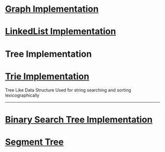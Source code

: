 <h1><a href="https://github.com/tanaykulkarni27/Python-Coding/blob/master/Graph.py">Graph Implementation</a></h1>
<h1><a href="https://github.com/tanaykulkarni27/Python-Coding/blob/master/LinkedList.py">LinkedList Implementation</a></h1>
<h1><a>Tree Implementation</a></h1>
<h1> <a href="https://github.com/tanaykulkarni27/Competitive-programming/blob/master/trie.cpp"> Trie Implementation</a></h1>
<p>
Tree Like Data Structure Used for string searching and sorting lexicographically
</p>
<hr>
<h1> <a href="https://github.com/tanaykulkarni27/Competitive-programming/blob/master/bst.cpp"> Binary Search Tree Implementation</a></h1>

<h1><a href="">Segment Tree </a></h1>
